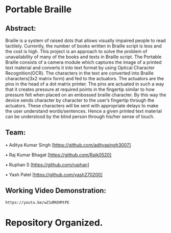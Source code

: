 # Portable Braille

## Abstract:
Braille is a system of raised dots that allows visually impaired people to read tactilely. Currently, the number of books written in Braille script is less and the cost is high. This project is an approach to solve the problem of unavailability of many of the books and texts in Braille script. The Portable Braille consists of a camera module which captures the image of a printed text material and converts it into text format by using Optical Character Recognition(OCR). The characters in the text are converted into Braille characters(3x2 matrix form) and fed to the actuators. The actuators are the pins in the head of a dot matrix printer. The pins are actuated in such a way that it creates pressure at required points in the fingertip similar to how pressure felt when placed on an embossed braille character. By this way the device sends character by character to the user’s fingertip through the actuators.
These characters will be sent with appropriate delays to make the user understand words/sentences. Hence a given printed text material can be understood by the blind person through his/her sense of touch.

## Team:

  • Aditya Kumar Singh [https://github.com/adityasingh3007]

  • Raj Kumar Bhagat [https://github.com/Rajk0520]

  • Ruphan S [https://github.com/ruphan]

  • Yash Patel [https://github.com/yash270200]

## Working Video Demonstration:
    https://youtu.be/wZ1dMdXMtPE


# Repository Organized.